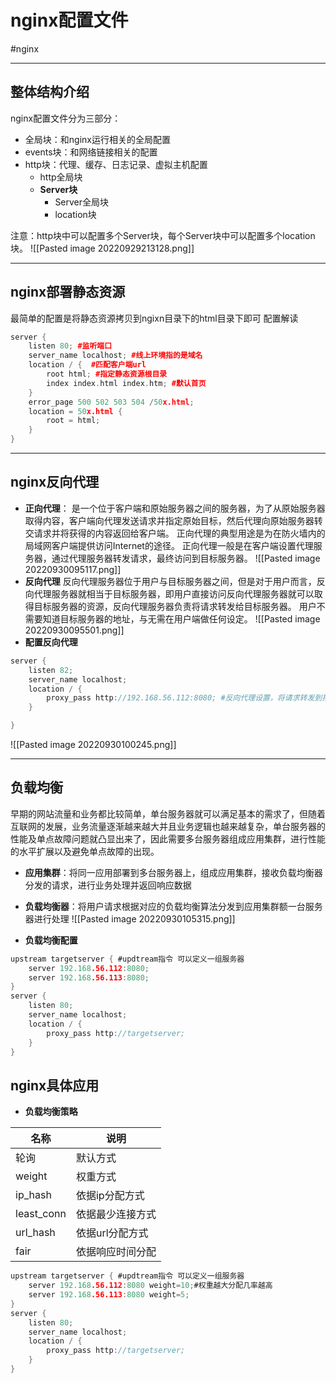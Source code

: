 
# nginx配置文件
#nginx 

---
## 整体结构介绍
nginx配置文件分为三部分：
- 全局块：和nginx运行相关的全局配置
- events块：和网络链接相关的配置
- http块：代理、缓存、日志记录、虚拟主机配置
	- http全局块
	- **Server块**
		- Server全局块
		- location块

注意：http块中可以配置多个Server块，每个Server块中可以配置多个location块。
![[Pasted image 20220929213128.png]]

---
## nginx部署静态资源
最简单的配置是将静态资源拷贝到ngixn目录下的html目录下即可
配置解读
```cpp
server {
	listen 80; #监听端口
	server_name localhost; #线上环境指的是域名
	location / {  #匹配客户端url
		root html; #指定静态资源根目录
		index index.html index.htm; #默认首页
	}
	error_page 500 502 503 504 /50x.html;
	location = 50x.html {
		root = html;
	}
}
```
---
## nginx反向代理
- **正向代理**：
是一个位于客户端和原始服务器之间的服务器，为了从原始服务器取得内容，客户端向代理发送请求并指定原始目标，然后代理向原始服务器转交请求并将获得的内容返回给客户端。
正向代理的典型用途是为在防火墙内的局域网客户端提供访问Internet的途径。
正向代理一般是在客户端设置代理服务器，通过代理服务器转发请求，最终访问到目标服务器。
![[Pasted image 20220930095117.png]]
- **反向代理**
反向代理服务器位于用户与目标服务器之间，但是对于用户而言，反向代理服务器就相当于目标服务器，即用户直接访问反向代理服务器就可以取得目标服务器的资源，反向代理服务器负责将请求转发给目标服务器。
用户不需要知道目标服务器的地址，与无需在用户端做任何设定。
![[Pasted image 20220930095501.png]]
- **配置反向代理**
```c
server {
	listen 82;
	server_name localhost;
	location / {
		proxy_pass http://192.168.56.112:8080; #反向代理设置，将请求转发到指定服务器
	}

}
```
![[Pasted image 20220930100245.png]]

---
## 负载均衡
早期的网站流量和业务都比较简单，单台服务器就可以满足基本的需求了，但随着互联网的发展，业务流量逐渐越来越大并且业务逻辑也越来越复杂，单台服务器的性能及单点故障问题就凸显出来了，因此需要多台服务器组成应用集群，进行性能的水平扩展以及避免单点故障的出现。
- **应用集群**：将同一应用部署到多台服务器上，组成应用集群，接收负载均衡器分发的请求，进行业务处理并返回响应数据
- **负载均衡器**：将用户请求根据对应的负载均衡算法分发到应用集群额一台服务器进行处理
![[Pasted image 20220930105315.png]]

- **负载均衡配置**
```c
upstream targetserver { #updtream指令 可以定义一组服务器
	server 192.168.56.112:8080;
	server 192.168.56.113:8080;
}
server {
	listen 80;
	server_name localhost;
	location / {
		proxy_pass http://targetserver;
	}
}
```
## nginx具体应用
- **负载均衡策略**

|名称|说明|
|--|--|
|轮询|默认方式|
|weight|权重方式|
|ip_hash|依据ip分配方式|
|least_conn|依据最少连接方式|
|url_hash|依据url分配方式|
|fair|依据响应时间分配|
```c
upstream targetserver { #updtream指令 可以定义一组服务器
	server 192.168.56.112:8080 weight=10;#权重越大分配几率越高
	server 192.168.56.113:8080 weight=5;
}
server {
	listen 80;
	server_name localhost;
	location / {
		proxy_pass http://targetserver;
	}
}
```